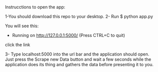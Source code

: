Instrucctions to open the app:

1-You should download this repo to your desktop.
2- Run $ python app.py

You will see this:

 * Running on http://127.0.0.1:5000/ (Press CTRL+C to quit)
 
 click the link
 
3- Type localhost:5000 into the url bar and the application should open. Just press the Scrape new Data button and wait a few seconds while the application does its thing and gathers the data before presenting it to you. 
